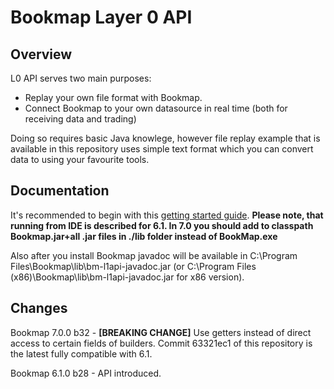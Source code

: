 # Bookmap Layer 0 API

## Overview
L0 API serves two main purposes:
* Replay your own file format with Bookmap.
* Connect Bookmap to your own datasource in real time (both for receiving data and trading)

Doing so requires basic Java knowlege, however file replay example that is available in this repository uses simple text format which you can convert data to using your favourite tools.

## Documentation

It's recommended to begin with this [getting started guide](doc/Layer0APIGettingstarted.pdf). **Please note, that running from IDE is described for 6.1. In 7.0 you should add to classpath Bookmap.jar+all .jar files in ./lib folder instead of BookMap.exe**

Also after you install Bookmap javadoc will be available in C:\Program Files\Bookmap\lib\bm-l1api-javadoc.jar (or C:\Program Files (x86)\Bookmap\lib\bm-l1api-javadoc.jar for x86 version).

## Changes

Bookmap 7.0.0 b32 - **[BREAKING CHANGE]** Use getters instead of direct access to certain fields of builders. Commit 63321ec1 of this repository is the latest fully compatible with 6.1.

Bookmap 6.1.0 b28 - API introduced.
